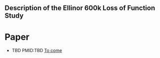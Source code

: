 ## Description of the Ellinor 600k Loss of Function Study

# Paper
- TBD 
PMID:TBD [To come](https://broadinstitute.org)
